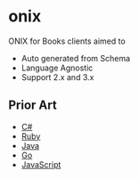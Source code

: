 # onix

ONIX for Books clients aimed to

- Auto generated from Schema
- Language Agnostic
- Support 2.x and 3.x

## Prior Art

- [C#](https://github.com/jaerith/ONIX-Data)
- [Ruby](https://github.com/yob/onix)
- [Java](https://github.com/zach-m/jonix)
- [Go](https://github.com/kogai/k9bookshelf)
- [JavaScript](https://github.com/GitbookIO/node-onix)
